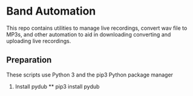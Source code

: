 # Band Automation

This repo contains utilities to manage live recordings, convert wav file to MP3s, and other automation to aid in downloading converting and uploading live recordings.

## Preparation
These scripts use Python 3 and the pip3 Python package manager
1. Install pydub
** pip3 install pydub

